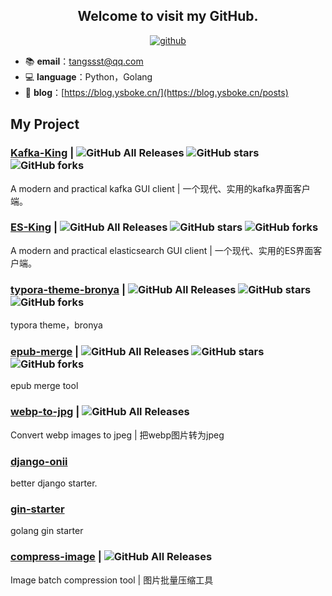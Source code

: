 <h2 align="center">Welcome to visit my GitHub.</h2>
<p align="center">
  <a href="https://github.com/Bronya0"><img src="https://img.shields.io/badge/GitHub-ff79c6" alt="github"></a>
</p>

- 📚 **email**：tangssst@qq.com
- 💻 **language**：Python，Golang
- 📑 **blog**：[https://blog.ysboke.cn/](https://blog.ysboke.cn/posts)

## My Project
### [Kafka-King](https://github.com/Bronya0/Kafka-King) | ![GitHub All Releases](https://img.shields.io/github/downloads/Bronya0/Kafka-King/total)  ![GitHub stars](https://img.shields.io/github/stars/Bronya0/Kafka-King) ![GitHub forks](https://img.shields.io/github/forks/Bronya0/Kafka-King)
A modern and practical kafka GUI client | 一个现代、实用的kafka界面客户端。

### [ES-King](https://github.com/Bronya0/ES-King) | ![GitHub All Releases](https://img.shields.io/github/downloads/Bronya0/ES-King/total) ![GitHub stars](https://img.shields.io/github/stars/Bronya0/ES-King) ![GitHub forks](https://img.shields.io/github/forks/Bronya0/ES-King)
A modern and practical elasticsearch GUI client | 一个现代、实用的ES界面客户端。


### [typora-theme-bronya](https://github.com/Bronya0/typora-theme-bronya) | ![GitHub All Releases](https://img.shields.io/github/downloads/Bronya0/typora-theme-bronya/total) ![GitHub stars](https://img.shields.io/github/stars/Bronya0/typora-theme-bronya) ![GitHub forks](https://img.shields.io/github/forks/Bronya0/typora-theme-bronya)
typora theme，bronya


### [epub-merge](https://github.com/Bronya0/epub-merge) | ![GitHub All Releases](https://img.shields.io/github/downloads/Bronya0/epub-merge/total) ![GitHub stars](https://img.shields.io/github/stars/Bronya0/epub-merge) ![GitHub forks](https://img.shields.io/github/forks/Bronya0/epub-merge)
epub merge tool


### [webp-to-jpg](https://github.com/Bronya0/webp-to-jpg)  | ![GitHub All Releases](https://img.shields.io/github/downloads/Bronya0/webp-to-jpg/total) 
Convert webp images to jpeg | 把webp图片转为jpeg


### [django-onii](https://github.com/Bronya0/django-onii)
better django starter. 

### [gin-starter](https://github.com/Bronya0/gin-starter)
golang gin starter

### [compress-image](https://github.com/Bronya0/compress-image)  | ![GitHub All Releases](https://img.shields.io/github/downloads/Bronya0/compress-image/total) 
Image batch compression tool | 图片批量压缩工具
